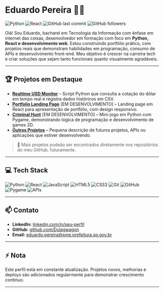# Eduardo Pereira 👨‍💻

![Python](https://img.shields.io/badge/Python-3.13-blue)
![React](https://img.shields.io/badge/React-18.2.0-blueviolet)
![GitHub last commit](https://img.shields.io/github/last-commit/Dulagwagon/realtime-usd-monitor)
![GitHub followers](https://img.shields.io/github/followers/Dulagwagon?label=Follow&style=social)

Olá! Sou Eduardo, bacharel em Tecnologia da Informação com ênfase em internet das coisas, desenvolvedor em formação com foco em **Python, React e desenvolvimento web**. Estou construindo portfólio prático, com projetos reais que demonstram habilidades em programação, consumo de APIs e desenvolvimento front-end. Meu objetivo é crescer na carreira tech e criar soluções que sejam tanto funcionais quanto visualmente agradáveis.

---

## 🏆 Projetos em Destaque

- [**Realtime USD Monitor**](https://github.com/Dulagwagon/realtime-usd-monitor) – Script Python que consulta a cotação do dólar em tempo real e registra dados históricos em CSV.
- [**Portfolio Landing Page**](https://github.com/Dulagwagon/portfolio-eduardo-pereira) [EM DESENVOLVIMENTO] – Landing page em React para apresentação de portfólio, com design responsivo.
- [**Criminal Hunt**](https://github.com/Dulagwagon/criminal-hunt) [EM DESENVOLVIMENTO] – Mini-jogo em Python com Pygame, demonstrando lógica de programação e desenvolvimento de games 2D.
- [**Outros Projetos**](https://github.com/Dulagwagon/) – Pequena descrição de futuros projetos, APIs ou aplicações que estiver desenvolvendo.

> 📌 Mais projetos podeão ser encontrados diretamente nos repositórios do meu GitHub, futuramente.

---

## 💻 Tech Stack

![Python](https://img.shields.io/badge/Python-3.13-blue)
![React](https://img.shields.io/badge/React-18.2.0-blueviolet)
![JavaScript](https://img.shields.io/badge/JavaScript-ES6-yellow)
![HTML5](https://img.shields.io/badge/HTML5-orange)
![CSS3](https://img.shields.io/badge/CSS3-blue)
![Git](https://img.shields.io/badge/Git-F05032?logo=git&logoColor=white)
![GitHub](https://img.shields.io/badge/GitHub-181717?logo=github&logoColor=white)
![Pygame](https://img.shields.io/badge/Pygame-2.2.0-lightblue)
![APIs](https://img.shields.io/badge/APIs-REST-brightgreen)

---

## 📫 Contato

- **LinkedIn:** [linkedin.com/in/seu-perfil](https://linkedin.com/in/edupereira84)  
- **GitHub:** [github.com/Dulagwagon](https://github.com/Dulagwagon)  
- **Email:** eduardo.pereira@sme.prefeitura.sp.gov.br

---

## ⚡ Nota

Este perfil está em constante atualização. Projetos novos, melhorias e deploys são adicionados regularmente para demonstrar crescimento contínuo.  

---
